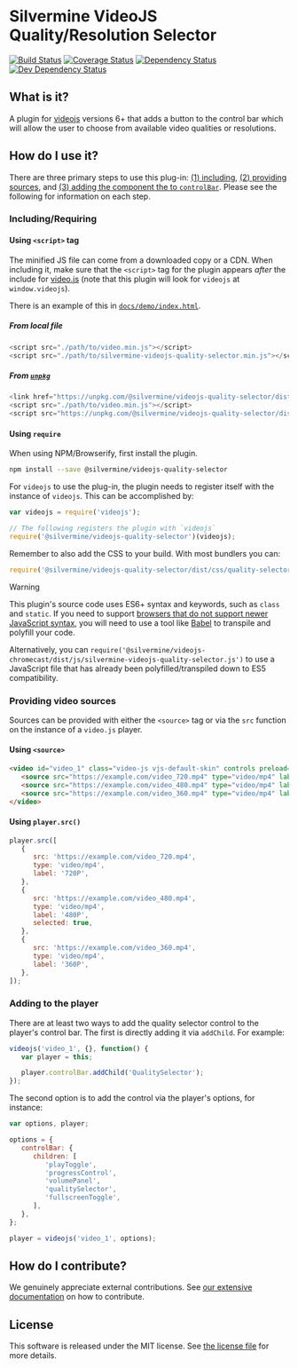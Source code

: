 # Silvermine VideoJS Quality/Resolution Selector

[![Build Status](https://travis-ci.org/silvermine/videojs-quality-selector.svg?branch=master)](https://travis-ci.org/silvermine/videojs-quality-selector)
[![Coverage Status](https://coveralls.io/repos/github/silvermine/videojs-quality-selector/badge.svg?branch=master)](https://coveralls.io/github/silvermine/videojs-quality-selector?branch=master)
[![Dependency Status](https://david-dm.org/silvermine/videojs-quality-selector.svg)](https://david-dm.org/silvermine/videojs-quality-selector)
[![Dev Dependency Status](https://david-dm.org/silvermine/videojs-quality-selector/dev-status.svg)](https://david-dm.org/silvermine/videojs-quality-selector?type=dev)


## What is it?

A plugin for [videojs](http://videojs.com/) versions 6+ that adds a button to the control
bar which will allow the user to choose from available video qualities or resolutions.


## How do I use it?

There are three primary steps to use this plug-in: [(1) including](#includingrequiring),
[(2) providing sources](#providing-video-sources), and [(3) adding the component the to
`controlBar`](#adding-to-the-player). Please see the following for information on each
step.

### Including/Requiring

#### Using `<script>` tag

The minified JS file can come from a downloaded copy or a CDN. When including
it, make sure that the `<script>` tag for the plugin appears _after_ the
include for [video.js](http://videojs.com/) (note that this plugin will look
for `videojs` at `window.videojs`).

There is an example of this in
[`docs/demo/index.html`](./docs/demo/index.html).

##### From local file

```js
<script src="./path/to/video.min.js"></script>
<script src="./path/to/silvermine-videojs-quality-selector.min.js"></script>
```

##### From [`unpkg`](https://unpkg.com/@silvermine/videojs-quality-selector/)

```js
<link href="https://unpkg.com/@silvermine/videojs-quality-selector/dist/css/quality-selector.css" rel="stylesheet">
<script src="./path/to/video.min.js"></script>
<script src="https://unpkg.com/@silvermine/videojs-quality-selector/dist/js/silvermine-videojs-quality-selector.min.js"></script>
```

#### Using `require`

When using NPM/Browserify, first install the plugin.

```bash
npm install --save @silvermine/videojs-quality-selector
```

For `videojs` to use the plug-in, the plugin needs to register itself with the instance of
`videojs`. This can be accomplished by:

```js
var videojs = require('videojs');

// The following registers the plugin with `videojs`
require('@silvermine/videojs-quality-selector')(videojs);
```

Remember to also add the CSS to your build. With most bundlers you can:

```js
require('@silvermine/videojs-quality-selector/dist/css/quality-selector.css')
```

> [!WARNING]
> This plugin's source code uses ES6+ syntax and keywords, such as `class` and `static`.
> If you need to support [browsers that do not support newer JavaScript
> syntax](https://caniuse.com/es6), you will need to use a tool like
> [Babel](https://babeljs.io/) to transpile and polyfill your code.
>
> Alternatively, you can
> `require('@silvermine/videojs-chromecast/dist/js/silvermine-videojs-quality-selector.js')`
> to use a JavaScript file that has already been polyfilled/transpiled down to ES5
> compatibility.

### Providing video sources

Sources can be provided with either the `<source>` tag or via the `src` function on the
instance of a `video.js` player.

#### Using `<source>`

```html
<video id="video_1" class="video-js vjs-default-skin" controls preload="auto" width="640" height="268">
   <source src="https://example.com/video_720.mp4" type="video/mp4" label="720P">
   <source src="https://example.com/video_480.mp4" type="video/mp4" label="480P" selected="true">
   <source src="https://example.com/video_360.mp4" type="video/mp4" label="360P">
</video>
```

#### Using `player.src()`

```js
player.src([
   {
      src: 'https://example.com/video_720.mp4',
      type: 'video/mp4',
      label: '720P',
   },
   {
      src: 'https://example.com/video_480.mp4',
      type: 'video/mp4',
      label: '480P',
      selected: true,
   },
   {
      src: 'https://example.com/video_360.mp4',
      type: 'video/mp4',
      label: '360P',
   },
]);
```

### Adding to the player

There are at least two ways to add the quality selector control to the player's control
bar. The first is directly adding it via `addChild`. For example:

```js
videojs('video_1', {}, function() {
   var player = this;

   player.controlBar.addChild('QualitySelector');
});
```

The second option is to add the control via the player's options, for instance:

```js
var options, player;

options = {
   controlBar: {
      children: [
         'playToggle',
         'progressControl',
         'volumePanel',
         'qualitySelector',
         'fullscreenToggle',
      ],
   },
};

player = videojs('video_1', options);
```

## How do I contribute?

We genuinely appreciate external contributions. See [our extensive
documentation](https://github.com/silvermine/silvermine-info#contributing) on how to
contribute.


## License

This software is released under the MIT license. See [the license file](LICENSE) for more
details.
